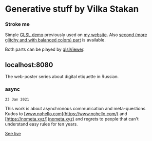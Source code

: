 # Generative stuff by Vilka Stakan

### Stroke me

Simple [GLSL demo](https://github.com/views-gang/generative/blob/master/stroke_me.fs) previously used on [my website](https://vlks.tk). Also [second (more glitchy and with balanced colors) part](https://github.com/views-gang/generative/blob/master/stroke_me_v2.fs) is available.

Both parts can be played by [glslViewer](https://github.com/patriciogonzalezvivo/glslViewer).

## localhost:8080

The web-poster series about digital etiquette in Russian.

### async

`23 Jan 2021`

This work is about asynchronous communication and meta-questions. Kudos to [www.nohello.com](https://www.nohello.com/) and [https://nometa.xyz/](nometa.xyz) and regrets to people that can't understand easy rules for ten years.

[See live](https://views-gang.github.io/generative/localhost/async)
